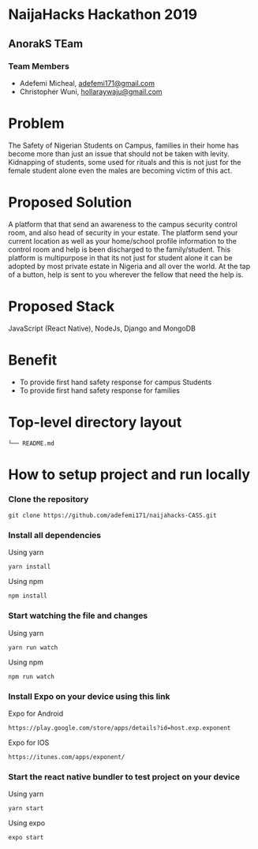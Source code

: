 # NaijaHacks Hackathon 2019

## AnorakS TEam

### Team Members

- Adefemi Micheal, adefemi171@gmail.com
- Christopher Wuni, hollaraywaju@gmail.com



# Problem

The Safety of Nigerian Students on Campus, families in their home has become more than just an issue that should not be taken with levity. Kidnapping of students, some used for rituals and this is not just for the female student alone even the males are becoming victim of this act.

# Proposed Solution

A platform that that send an awareness to the campus security control room, and also head of security in your estate. The platform send your current location as well as your home/school profile information to the control room and help is been discharged to the family/student. This platform is multipurpose in that its not just for student alone it can be adopted by most private estate in Nigeria and all over the world. At the tap of a button, help is sent to you wherever the fellow that need the help is.

# Proposed Stack

JavaScript (React Native), NodeJs, Django and MongoDB

# Benefit

- To provide first hand safety response for campus Students
- To provide first hand safety response for families


# Top-level directory layout

    └── README.md


# How to setup project and run locally

### Clone the repository 

```
git clone https://github.com/adefemi171/naijahacks-CASS.git
```

### Install all dependencies

Using yarn

```
yarn install
```

Using npm

```
npm install
```

### Start watching the file and changes

Using yarn

```
yarn run watch
```

Using npm

```
npm run watch
```

### Install Expo on your device using this link

Expo for Android

```
https://play.google.com/store/apps/details?id=host.exp.exponent
```

Expo for IOS

```
https://itunes.com/apps/exponent/
```
### Start the react native bundler to test project on your device

Using yarn

```
yarn start
```

Using expo

```
expo start
```            






